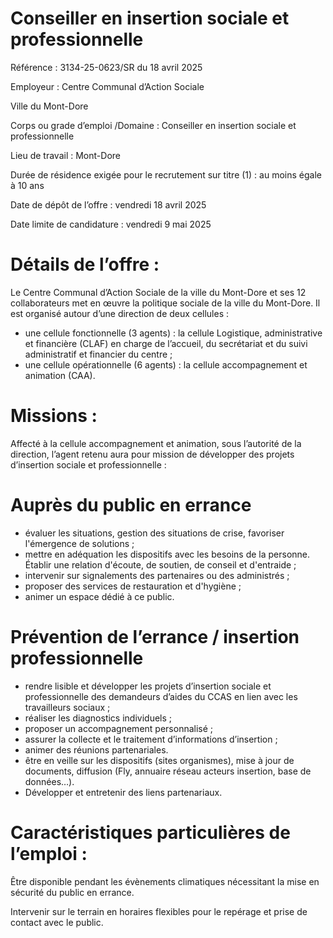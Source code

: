 # Conseiller en insertion sociale et professionnelle

Référence : 3134-25-0623/SR du 18 avril 2025

Employeur : Centre Communal d’Action Sociale

Ville du Mont-Dore

Corps ou grade d’emploi /Domaine : Conseiller en insertion sociale et professionnelle

Lieu de travail : Mont-Dore

Durée de résidence exigée pour le recrutement sur titre (1) : au moins égale à 10 ans

Date de dépôt de l’offre : vendredi 18 avril 2025

Date limite de candidature : vendredi 9 mai 2025

# Détails de l’offre :

Le Centre Communal d’Action Sociale de la ville du Mont-Dore et ses 12 collaborateurs met en œuvre la politique sociale de la ville du Mont-Dore. Il est organisé autour d’une direction de deux cellules :

- une cellule fonctionnelle (3 agents) : la cellule Logistique, administrative et financière (CLAF) en charge de l’accueil, du secrétariat et du suivi administratif et financier du centre ;
- une cellule opérationnelle (6 agents) : la cellule accompagnement et animation (CAA).

# Missions :

Affecté à la cellule accompagnement et animation, sous l’autorité de la direction, l’agent retenu aura pour mission de développer des projets d’insertion sociale et professionnelle :

# Auprès du public en errance

- évaluer les situations, gestion des situations de crise, favoriser l'émergence de solutions ;
- mettre en adéquation les dispositifs avec les besoins de la personne. Établir une relation d'écoute, de soutien, de conseil et d'entraide ;
- intervenir sur signalements des partenaires ou des administrés ;
- proposer des services de restauration et d'hygiène ;
- animer un espace dédié à ce public.

# Prévention de l’errance / insertion professionnelle

- rendre lisible et développer les projets d’insertion sociale et professionnelle des demandeurs d’aides du CCAS en lien avec les travailleurs sociaux ;
- réaliser les diagnostics individuels ;
- proposer un accompagnement personnalisé ;
- assurer la collecte et le traitement d’informations d’insertion ;
- animer des réunions partenariales.
- être en veille sur les dispositifs (sites organismes), mise à jour de documents, diffusion (Fly, annuaire réseau acteurs insertion, base de données…).
- Développer et entretenir des liens partenariaux.

# Caractéristiques particulières de l’emploi :

Être disponible pendant les évènements climatiques nécessitant la mise en sécurité du public en errance.

Intervenir sur le terrain en horaires flexibles pour le repérage et prise de contact avec le public.